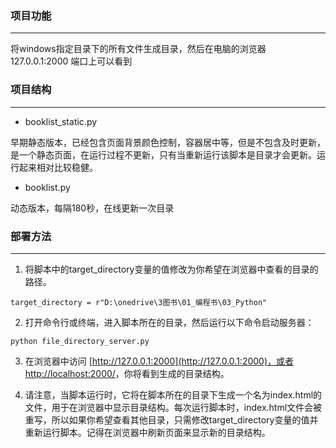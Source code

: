 ### 项目功能
---
将windows指定目录下的所有文件生成目录，然后在电脑的浏览器 127.0.0.1:2000 端口上可以看到



### 项目结构
---
- booklist_static.py

早期静态版本，已经包含页面背景颜色控制，容器居中等，但是不包含及时更新，是一个静态页面，在运行过程不更新，只有当重新运行该脚本是目录才会更新。运行起来相对比较稳健。

- booklist.py

动态版本，每隔180秒，在线更新一次目录



### 部署方法
---
1. 将脚本中的target_directory变量的值修改为你希望在浏览器中查看的目录的路径。
```
target_directory = r"D:\onedrive\3图书\01_编程书\03_Python"
```

2. 打开命令行或终端，进入脚本所在的目录，然后运行以下命令启动服务器：

```
python file_directory_server.py

```

3. 在浏览器中访问 [http://127.0.0.1:2000](http://127.0.0.1:2000)，或者 [http://localhost:2000/](http://localhost:2000/)，你将看到生成的目录结构。

4. 请注意，当脚本运行时，它将在脚本所在的目录下生成一个名为index.html的文件，用于在浏览器中显示目录结构。每次运行脚本时，index.html文件会被重写，所以如果你希望查看其他目录，只需修改target_directory变量的值并重新运行脚本。记得在浏览器中刷新页面来显示新的目录结构。
